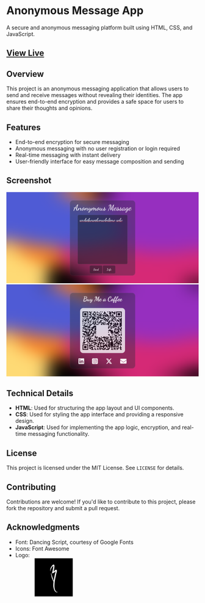 # Anonymous Message App

A secure and anonymous messaging platform built using HTML, CSS, and JavaScript.

## [View Live](https://send-msg-to-pathan.netlify.app/)

## Overview

This project is an anonymous messaging application that allows users to send and receive messages without revealing their identities. The app ensures end-to-end encryption and provides a safe space for users to share their thoughts and opinions.

## Features

- End-to-end encryption for secure messaging
- Anonymous messaging with no user registration or login required
- Real-time messaging with instant delivery
- User-friendly interface for easy message composition and sending

## Screenshot

![Anonymous Message App Screenshot](assets/Screenshot1.png)
![Anonymous Message App Screenshot](assets/Screenshot2.png)

## Technical Details

- **HTML**: Used for structuring the app layout and UI components.
- **CSS**: Used for styling the app interface and providing a responsive design.
- **JavaScript**: Used for implementing the app logic, encryption, and real-time messaging functionality.

## License

This project is licensed under the MIT License. See `LICENSE` for details.

## Contributing

Contributions are welcome! If you'd like to contribute to this project, please fork the repository and submit a pull request.

## Acknowledgments

- Font: Dancing Script, courtesy of Google Fonts
- Icons: Font Awesome
- Logo: 
  <br><img src="assets/Logo.jpg" style="width:100px; margin-left:50px">
